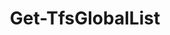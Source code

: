 ﻿---
title: Get-TfsGlobalList
breadcrumbs: [ "GlobalList" ]
parent: "GlobalList"
description: "Gets the contents of one or more Global Lists. "
remarks: 
parameterSets: 
  "_All_": [ Collection, GlobalList ] 
  "__AllParameterSets":  
    GlobalList: 
      type: "string"  
      position: "0"  
    Collection: 
      type: "object" 
parameters: 
  - name: "GlobalList" 
    description: "Specifies the name of the global list. Wildcards are supported. When omitted, defaults to all global lists in the supplied team project collection. " 
    globbing: false 
    position: 0 
    type: "string" 
    aliases: [ Name ] 
    defaultValue: "*" 
  - name: "Name" 
    description: "Specifies the name of the global list. Wildcards are supported. When omitted, defaults to all global lists in the supplied team project collection. This is an alias of the GlobalList parameter." 
    globbing: false 
    position: 0 
    type: "string" 
    aliases: [ Name ] 
    defaultValue: "*" 
  - name: "Collection" 
    description: "Specifies the URL to the Team Project Collection or Azure DevOps Organization to connect to, a TfsTeamProjectCollection object (Windows PowerShell only), or a VssConnection object. You can also connect to an Azure DevOps Services organizations by simply providing its name instead of the full URL. For more details, see the Get-TfsTeamProjectCollection cmdlet. When omitted, it defaults to the connection set by Connect-TfsTeamProjectCollection (if any). " 
    globbing: false 
    pipelineInput: "true (ByValue)" 
    type: "object"
inputs: 
  - type: "System.Object" 
    description: "Specifies the URL to the Team Project Collection or Azure DevOps Organization to connect to, a TfsTeamProjectCollection object (Windows PowerShell only), or a VssConnection object. You can also connect to an Azure DevOps Services organizations by simply providing its name instead of the full URL. For more details, see the Get-TfsTeamProjectCollection cmdlet. When omitted, it defaults to the connection set by Connect-TfsTeamProjectCollection (if any). "
outputs: 
  - type: "TfsCmdlets.Models.GlobalList" 
    description: 
notes: 
relatedLinks: 
  - text: "Online Version:" 
    uri: "https://tfscmdlets.dev/docs/cmdlets/GlobalList/Get-TfsGlobalList"
aliases: 
examples: 
---
